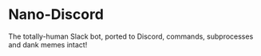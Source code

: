 # Nano-Discord
The totally-human Slack bot, ported to Discord, commands, subprocesses and dank memes intact!
